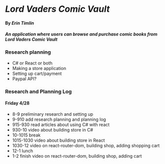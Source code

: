 # _Lord Vaders Comic Vault_

#### By _**Erin Timlin**_

#### _An application where users can browse and purchase comic books from Lord Vaders Comic Vault_

### Research planning
* C# or React or both
* Making a store application
* Setting up cart/payment
* Paypal API?


### Research and Planning Log
#### Friday 4/28
* 8-9 preliminary research and setting up 
* 9-910 add research planning and planning log
* 915-930 read articles about using C# with react
* 930-10 video about building store in C#
* 10-1015 break
* 1015-1030 video about building store in React
* 1030-12 video on react-router-dom, building shop, adding shopping cart
* 12-1 lunch
* 1-2 finish video on react-router-dom, building shop, adding cart

